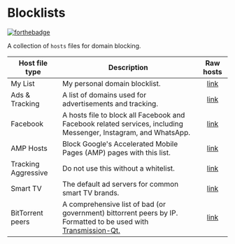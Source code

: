 # Blocklists

[![forthebadge](https://forthebadge.com/images/badges/powered-by-comcast.svg)](https://forthebadge.com)

A collection of `hosts` files for domain blocking.

Host file type | Description | Raw hosts
---------------- | ----------- |:---------:
My List | My personal domain blocklist. | [link](https://raw.githubusercontent.com/TrueBob99/Blocklists/main/list2.txt)
Ads & Tracking | A list of domains used for advertisements and tracking.| [link](https://raw.githubusercontent.com/TrueBob99/Blocklists/main/ads-and-tracking.txt)
Facebook | A hosts file to block all Facebook and Facebook related services, including Messenger, Instagram, and WhatsApp. | [link](https://www.github.developerdan.com/hosts/lists/facebook-extended.txt)
AMP Hosts | Block Google's Accelerated Mobile Pages (AMP) pages with this list. | [link](https://www.github.developerdan.com/hosts/lists/amp-hosts-extended.txt)
Tracking Aggressive | Do not use this without a whitelist. | [link](https://www.github.developerdan.com/hosts/lists/tracking-aggressive-extended.txt)
Smart TV | The default ad servers for common smart TV brands. | [link](https://blocklistproject.github.io/Lists/smart-tv.txt)
BitTorrent peers | A comprehensive list of bad (or government) bittorrent peers by IP. Formatted to be used with [Transmission-Qt.](https://transmissionbt.com/download) |[link](https://github.com/Naunter/BT_BlockLists/raw/master/bt_blocklists.gz)
